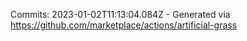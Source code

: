 Commits: 2023-01-02T11:13:04.084Z - Generated via https://github.com/marketplace/actions/artificial-grass
<br>
